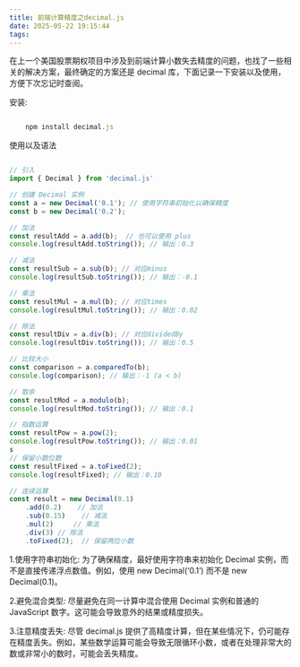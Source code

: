 ```yaml
---
title: 前端计算精度之decimal.js
date: 2025-05-22 19:15:44
tags:
---
```


在上一个美国股票期权项目中涉及到前端计算小数失去精度的问题，也找了一些相关的解决方案，最终确定的方案还是 decimal 库，下面记录一下安装以及使用，方便下次忘记时查阅。

安装:

```JavaScript

    npm install decimal.js

```

使用以及语法

```JavaScript

// 引入
import { Decimal } from 'decimal.js'

// 创建 Decimal 实例
const a = new Decimal('0.1'); // 使用字符串初始化以确保精度
const b = new Decimal('0.2');

// 加法
const resultAdd = a.add(b);  // 也可以使用 plus
console.log(resultAdd.toString()); // 输出：0.3

// 减法
const resultSub = a.sub(b); // 对应minus
console.log(resultSub.toString()); // 输出：-0.1

// 乘法
const resultMul = a.mul(b); // 对应times
console.log(resultMul.toString()); // 输出：0.02

// 除法
const resultDiv = a.div(b); // 对应dividedBy
console.log(resultDiv.toString()); // 输出：0.5

// 比较大小
const comparison = a.comparedTo(b);
console.log(comparison); // 输出：-1 (a < b)

// 取余
const resultMod = a.modulo(b);
console.log(resultMod.toString()); // 输出：0.1

// 指数运算
const resultPow = a.pow(2);
console.log(resultPow.toString()); // 输出：0.01
s
// 保留小数位数
const resultFixed = a.toFixed(2);
console.log(resultFixed); // 输出：0.10

// 连续运算
const result = new Decimal(0.1)
    .add(0.2)    // 加法
    .sub(0.15)    // 减法
    .mul(2)     // 乘法
    .div(3) // 除法
    .toFixed(2);  // 保留两位小数

```

1.使用字符串初始化: 为了确保精度，最好使用字符串来初始化 Decimal 实例，而不是直接传递浮点数值。例如，使用 new Decimal(‘0.1’) 而不是 new Decimal(0.1)。

2.避免混合类型: 尽量避免在同一计算中混合使用 Decimal 实例和普通的 JavaScript 数字。这可能会导致意外的结果或精度损失。

3.注意精度丢失: 尽管 decimal.js 提供了高精度计算，但在某些情况下，仍可能存在精度丢失。例如，某些数学运算可能会导致无限循环小数，或者在处理非常大的数或非常小的数时，可能会丢失精度。
